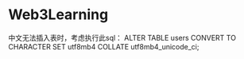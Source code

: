 # Web3Learning
中文无法插入表时，考虑执行此sql：
ALTER TABLE users CONVERT TO CHARACTER 
SET utf8mb4 COLLATE utf8mb4_unicode_ci;
